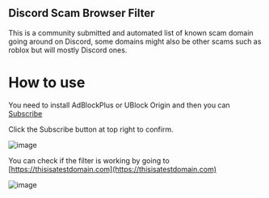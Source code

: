 ## Discord Scam Browser Filter

This is a community submitted and automated list of known scam domain going around on Discord, some domains might also be other scams such as roblox but will mostly Discord ones.

# How to use

You need to install AdBlockPlus or UBlock Origin and then you can [Subscribe](https://subscribe.adblockplus.org/?location=https://raw.githubusercontent.com/xXBuilderBXx/DiscordScamBrowserFilter/master/filterlist.txt&title=Discord%20Scam%20Browser%20Filter)

Click the Subscribe button at top right to confirm.

![image](https://user-images.githubusercontent.com/17956143/153526455-2f561ca8-4c67-4de3-893a-fb5467144de0.png)

You can check if the filter is working by going to [https://thisisatestdomain.com](https://thisisatestdomain.com)

![image](https://user-images.githubusercontent.com/17956143/153526595-145dc392-33ea-43f8-98a2-a0c2de9bbdd5.png)

